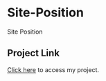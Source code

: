 # Site-Position
Site Position 

## Project Link

<a href="https://asknksk.github.io/Site-Position/" target="_blank">Click here</a> to access my project.
